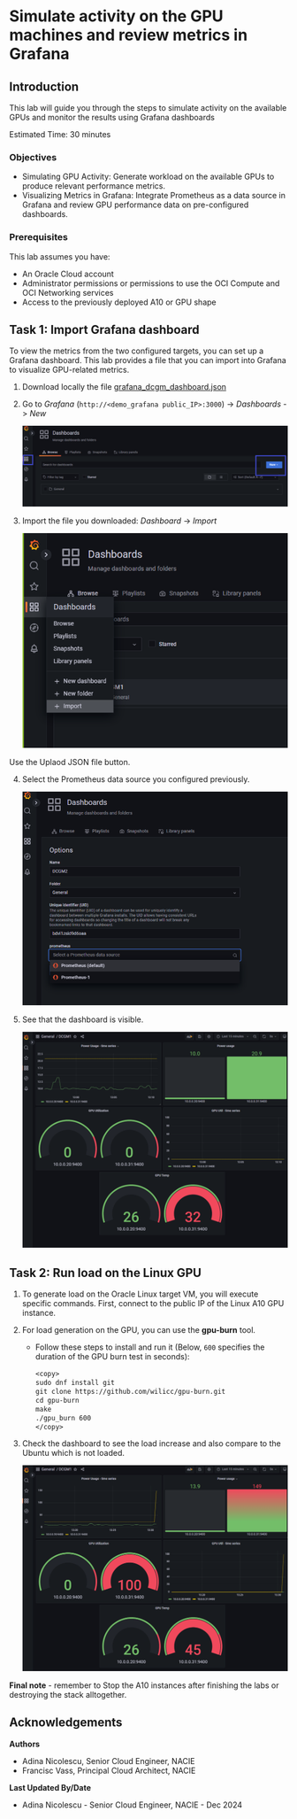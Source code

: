 # Simulate activity on the GPU machines and review metrics in Grafana

## Introduction

This lab will guide you through the steps to simulate activity on the available GPUs and monitor the results using Grafana dashboards

Estimated Time: 30 minutes

### Objectives

* Simulating GPU Activity: Generate workload on the available GPUs to produce relevant performance metrics.
* Visualizing Metrics in Grafana: Integrate Prometheus as a data source in Grafana and review GPU performance data on pre-configured dashboards.

### Prerequisites

This lab assumes you have:

* An Oracle Cloud account
* Administrator permissions or permissions to use the OCI Compute and OCI Networking services
* Access to the previously deployed A10 or GPU shape

## Task 1: Import Grafana dashboard

To view the metrics from the two configured targets, you can set up a Grafana dashboard. This lab provides a file that you can import into Grafana to visualize GPU-related metrics.

1. Download locally the file [grafana\_dcgm\_dashboard.json](https://c4u04.objectstorage.us-ashburn-1.oci.customer-oci.com/p/EcTjWk2IuZPZeNnD_fYMcgUhdNDIDA6rt9gaFj_WZMiL7VvxPBNMY60837hu5hga/n/c4u04/b/livelabsfiles/o/labfiles%2Fgrafana_dcgm_dashboard.json)

2. Go to _Grafana_ (`http://<demo_grafana public_IP>:3000`) -> _Dashboards_ -> _New_

    ![Grafana new dashboard](./../../dcgm_gpu_monitoring/metrics/images/grafana_new_dashboard.png)

3. Import the file you downloaded: _Dashboard_ -> _Import_

    ![Import Grafana dashboard](./../../dcgm_gpu_monitoring/metrics/images/import_dashboard.png)

Use the Uplaod JSON file button.

4. Select the Prometheus data source you configured previously. 

    ![Select dashboard data source](./../../dcgm_gpu_monitoring/metrics/images/dashboard_data_source.png)

5. See that the dashboard is visible.

    ![Grafana dashboard without load](./../../dcgm_gpu_monitoring/metrics/images/grafana_final_dashboard.png)

## Task 2: Run load on the Linux GPU

1. To generate load on the Oracle Linux target VM, you will execute specific commands. First, connect to the public IP of the Linux A10 GPU instance.

2. For load generation on the GPU, you can use the **gpu-burn** tool. 

    * Follow these steps to install and run it (Below, `600` specifies the duration of the GPU burn test in seconds):

        ```
        <copy>
        sudo dnf install git
        git clone https://github.com/wilicc/gpu-burn.git
        cd gpu-burn
        make
        ./gpu_burn 600
        </copy>
        ```

3. Check the dashboard to see the load increase and also compare to the Ubuntu which is not loaded.

    ![Linux load](./../../dcgm_gpu_monitoring/metrics/images/garafa_linux_power_usage.png)

**Final note** - remember to Stop the A10 instances after finishing the labs or destroying the stack alltogether.

## Acknowledgements

**Authors** 
* Adina Nicolescu, Senior Cloud Engineer, NACIE
* Francisc Vass, Principal Cloud Architect, NACIE

**Last Updated By/Date**
* Adina Nicolescu - Senior Cloud Engineer, NACIE - Dec 2024
